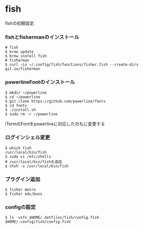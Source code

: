 # fish

fishの初期設定.

### fishとfishermanのインストール

```
# fish
$ brew update
$ brew install fish
# fisherman
$ curl -Lo ~/.config/fish/functions/fisher.fish --create-dirs git.io/fisherman
```

### powerlineFontのインストール

```
$ mkdir ~/powerline
$ cd ~/powerline
$ git clone https://github.com/powerline/fonts
$ cd fonts
$ ./install.sh
$ sudo rm -r ~/powerline
```

iTermのFontをpowerlineに対応したのもに変更する

### ログインシェル変更

```
$ which fish
/usr/local/bin/fish
$ sudo vi /etc/shells
# /usr/local/bin/fishを追加
$ chsh -s /usr/local/bin/fish
```

### プラグイン追加

```
$ fisher metro
$ fisher edc/bass
```
### configの設定

```
$ ln -vsfn $HOME/.dotfiles/fish/config.fish $HOME/.config/fish/config.fish
```


